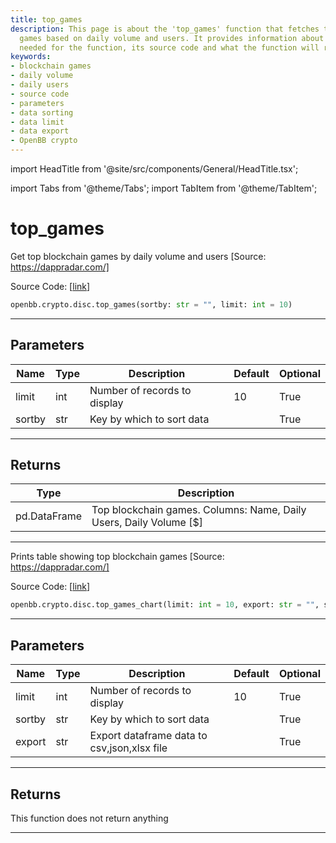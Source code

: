 ```yaml
---
title: top_games
description: This page is about the 'top_games' function that fetches the top blockchain
  games based on daily volume and users. It provides information about the parameters
  needed for the function, its source code and what the function will return.
keywords:
- blockchain games
- daily volume
- daily users
- source code
- parameters
- data sorting
- data limit
- data export
- OpenBB crypto
---
```


import HeadTitle from '@site/src/components/General/HeadTitle.tsx';

<HeadTitle title="top_games - Disc - Crypto - Reference | OpenBB SDK Docs" />

import Tabs from '@theme/Tabs';
import TabItem from '@theme/TabItem';

# top_games

<Tabs>
<TabItem value="model" label="Model" default>

Get top blockchain games by daily volume and users [Source: https://dappradar.com/]

Source Code: [[link](https://github.com/OpenBB-finance/OpenBBTerminal/tree/main/openbb_terminal/cryptocurrency/discovery/dappradar_model.py#L165)]

```python
openbb.crypto.disc.top_games(sortby: str = "", limit: int = 10)
```

---

## Parameters

| Name | Type | Description | Default | Optional |
| ---- | ---- | ----------- | ------- | -------- |
| limit | int | Number of records to display | 10 | True |
| sortby | str | Key by which to sort data |  | True |


---

## Returns

| Type | Description |
| ---- | ----------- |
| pd.DataFrame | Top blockchain games. Columns: Name, Daily Users, Daily Volume [$] |
---

</TabItem>
<TabItem value="view" label="Chart">

Prints table showing top blockchain games [Source: https://dappradar.com/]

Source Code: [[link](https://github.com/OpenBB-finance/OpenBBTerminal/tree/main/openbb_terminal/cryptocurrency/discovery/dappradar_view.py#L61)]

```python
openbb.crypto.disc.top_games_chart(limit: int = 10, export: str = "", sortby: str = "")
```

---

## Parameters

| Name | Type | Description | Default | Optional |
| ---- | ---- | ----------- | ------- | -------- |
| limit | int | Number of records to display | 10 | True |
| sortby | str | Key by which to sort data |  | True |
| export | str | Export dataframe data to csv,json,xlsx file |  | True |


---

## Returns

This function does not return anything

---

</TabItem>
</Tabs>
